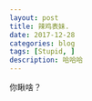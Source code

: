 ```yaml
---
layout: post
title: 辣鸡表妹.
date: 2017-12-28
categories: blog
tags: [Stupid, ]
description: 哈哈哈
---
```


你瞅啥？